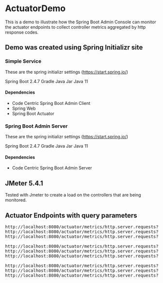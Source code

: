 # ActuatorDemo


This is a demo to illustrate how the Spring Boot Admin Console can monitor the actuator endpoints to collect controller metrics aggregated by http response codes. 


## Demo was created using Spring Initializr site 

### Simple Service 

These are the spring initializr settings (https://start.spring.io/)

Spring Boot 2.4.7 
Gradle Java Jar Java 11 

#### Dependencies
* Code Centric Spring Boot Admin Client 
* Spring Web 
* Spring Boot Actuator 




### Spring Boot Admin Server 

These are the spring initializr settings (https://start.spring.io/)

Spring Boot 2.4.7 
Gradle Java Jar Java 11 

#### Dependencies
* Code Centric Spring Boot Admin Server 


## JMeter 5.4.1
Tested with Jmeter to create a load on the controllers that are being monitored. 



## Actuator Endpoints with query parameters

<pre>
http://localhost:8080/actuator/metrics/http.server.requests?tag=method:GET,uri:/demo/controller1/**,outcome:SUCCESS
http://localhost:8080/actuator/metrics/http.server.requests?tag=method:GET,uri:/demo/controller2/**,outcome:SUCCESS
http://localhost:8080/actuator/metrics/http.server.requests?tag=method:GET,uri:/demo/controller3/**,outcome:SUCCESS

http://localhost:8080/actuator/metrics/http.server.requests?tag=method:GET,uri:/demo/controller1/**,outcome:CLIENT_ERROR
http://localhost:8080/actuator/metrics/http.server.requests?tag=method:GET,uri:/demo/controller2/**,outcome:CLIENT_ERROR
http://localhost:8080/actuator/metrics/http.server.requests?tag=method:GET,uri:/demo/controller3/**,outcome:CLIENT_ERROR

http://localhost:8080/actuator/metrics/http.server.requests?tag=method:GET,uri:/demo/controller1/**,outcome:SERVER_ERROR
http://localhost:8080/actuator/metrics/http.server.requests?tag=method:GET,uri:/demo/controller2/**,outcome:SERVER_ERROR
http://localhost:8080/actuator/metrics/http.server.requests?tag=method:GET,uri:/demo/controller3/**,outcome:SERVER_ERROR
</pre>
